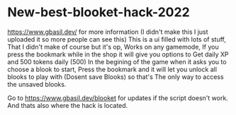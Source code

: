 # New-best-blooket-hack-2022
https://www.gbasil.dev/ for more information (I didn't make this I just uploaded it so more people can see this)
This is a ui filled with lots of stuff, That I didn't make of course but it's op, Works on any gamemode, If you press the bookmark while in the shop it will give
you options to Get daily XP and 500 tokens daily (500)
In the begining of the game when it asks you to choose a blook to start, Press the bookmark and it will let you unlock all blooks to play with (Dosent save Blooks) 
so that's The only way to access the unsaved blooks.

Go to https://www.gbasil.dev/blooket for updates if the script doesn't work.
And thats also where the hack is located.
